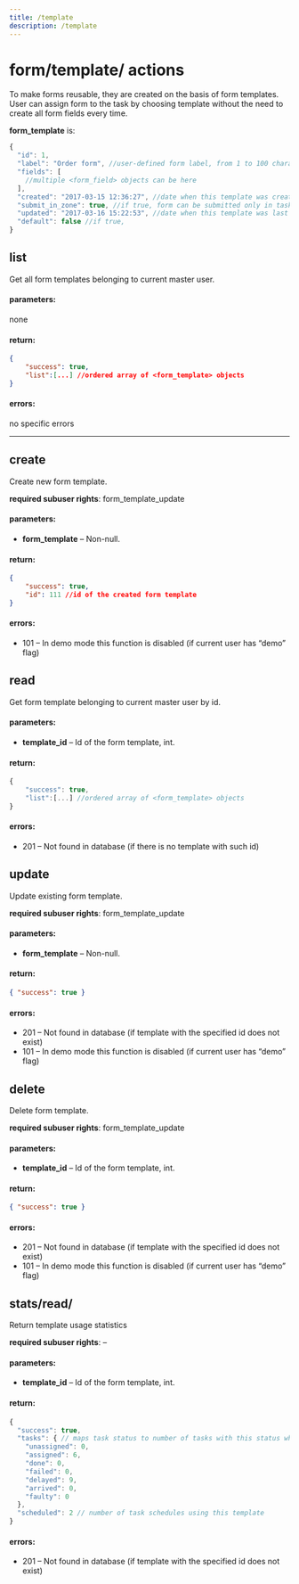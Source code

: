 ```yaml
---
title: /template
description: /template
---
```


# form/template/ actions

To make forms reusable, they are created on the basis of form templates. 
User can assign form to the task by choosing template without the need to create all form fields every time.

**form_template** is:
```js
{
  "id": 1,
  "label": "Order form", //user-defined form label, from 1 to 100 characters
  "fields": [
    //multiple <form_field> objects can be here
  ],
  "created": "2017-03-15 12:36:27", //date when this template was created. Read-only field
  "submit_in_zone": true, //if true, form can be submitted only in task zone
  "updated": "2017-03-16 15:22:53", //date when this template was last modified. Read-only field
  "default": false //if true,
}
```

## list

Get all form templates belonging to current master user.

#### parameters:

none

#### return:

```json
{
    "success": true,
    "list":[...] //ordered array of <form_template> objects
}
```

#### errors:

no specific errors

---
## create

Create new form template.

**required subuser rights**: form\_template\_update

#### parameters:

*   **form_template** – Non-null.

#### return:

```json
{
    "success": true,
    "id": 111 //id of the created form template
}
```

#### errors:

*   101 – In demo mode this function is disabled (if current user has “demo” flag)


## read

Get form template belonging to current master user by id.

#### parameters:

*   **template_id** – Id of the form template, int.

#### return:

```js
{
    "success": true,
    "list":[...] //ordered array of <form_template> objects
}
```

#### errors:

*   201 – Not found in database (if there is no template with such id)


## update

Update existing form template.

**required subuser rights**: form\_template\_update

#### parameters:

*   **form_template** – Non-null.

#### return:

```json
{ "success": true }
```

#### errors:

*   201 – Not found in database (if template with the specified id does not exist)
*   101 – In demo mode this function is disabled (if current user has “demo” flag)


## delete

Delete form template.

**required subuser rights**: form\_template\_update

#### parameters:

*   **template_id** – Id of the form template, int.

#### return:

```json
{ "success": true }
```

#### errors:

*   201 – Not found in database (if template with the specified id does not exist)
*   101 – In demo mode this function is disabled (if current user has “demo” flag)


## stats/read/

Return template usage statistics

**required subuser rights**: –

#### parameters:

*   **template_id** – Id of the form template, int.

#### return:

```js
{
  "success": true,
  "tasks": { // maps task status to number of tasks with this status which use specified template
    "unassigned": 0,
    "assigned": 6,
    "done": 0,
    "failed": 0,
    "delayed": 9,
    "arrived": 0,
    "faulty": 0
  },
  "scheduled": 2 // number of task schedules using this template
}
```

#### errors:

*   201 – Not found in database (if template with the specified id does not exist)
